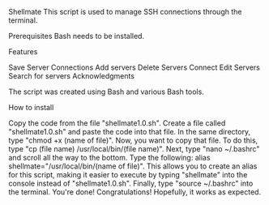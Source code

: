 
Shellmate
This script is used to manage SSH connections through the terminal.

Prerequisites
Bash needs to be installed.

Features

Save Server Connections
Add servers
Delete Servers
Connect
Edit Servers
Search for servers
Acknowledgments

The script was created using Bash and various Bash tools.

How to install

Copy the code from the file "shellmate1.0.sh".
Create a file called "shellmate1.0.sh" and paste the code into that file.
In the same directory, type "chmod +x (name of file)".
Now, you want to copy that file. To do this, type "cp (file name) /usr/local/bin/(file name)".
Next, type "nano ~/.bashrc" and scroll all the way to the bottom. Type the following: alias shellmate="/usr/local/bin/(name of file)". This allows you to create an alias for this script, making it easier to execute by typing "shellmate" into the console instead of "shellmate1.0.sh".
Finally, type "source ~/.bashrc" into the terminal.
You're done! Congratulations! Hopefully, it works as expected.
